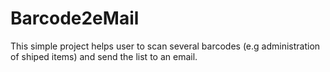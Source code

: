 # Barcode2eMail

This simple project helps user to scan several barcodes (e.g administration of shiped items) and send the list to an email.
